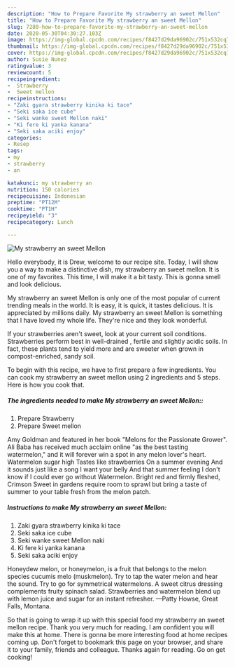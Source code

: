 ```yaml
---
description: "How to Prepare Favorite My strawberry an sweet Mellon"
title: "How to Prepare Favorite My strawberry an sweet Mellon"
slug: 7280-how-to-prepare-favorite-my-strawberry-an-sweet-mellon
date: 2020-05-30T04:30:27.103Z
image: https://img-global.cpcdn.com/recipes/f8427d29da96902c/751x532cq70/my-strawberry-an-sweet-mellon-recipe-main-photo.jpg
thumbnail: https://img-global.cpcdn.com/recipes/f8427d29da96902c/751x532cq70/my-strawberry-an-sweet-mellon-recipe-main-photo.jpg
cover: https://img-global.cpcdn.com/recipes/f8427d29da96902c/751x532cq70/my-strawberry-an-sweet-mellon-recipe-main-photo.jpg
author: Susie Nunez
ratingvalue: 3
reviewcount: 5
recipeingredient:
-  Strawberry
-  Sweet mellon
recipeinstructions:
- "Zaki gyara strawberry kinika ki tace"
- "Seki saka ice cube"
- "Seki wanke sweet Mellon naki"
- "Ki fere ki yanka kanana"
- "Seki saka aciki enjoy"
categories:
- Resep
tags:
- my
- strawberry
- an

katakunci: my strawberry an
nutrition: 150 calories
recipecuisine: Indonesian
preptime: "PT12M"
cooktime: "PT1H"
recipeyield: "3"
recipecategory: Lunch

---
```



![My strawberry an sweet Mellon](https://img-global.cpcdn.com/recipes/f8427d29da96902c/751x532cq70/my-strawberry-an-sweet-mellon-recipe-main-photo.jpg)

Hello everybody, it is Drew, welcome to our recipe site. Today, I will show you a way to make a distinctive dish, my strawberry an sweet mellon. It is one of my favorites. This time, I will make it a bit tasty. This is gonna smell and look delicious.

My strawberry an sweet Mellon is only one of the most popular of current trending meals in the world. It is easy, it is quick, it tastes delicious. It is appreciated by millions daily. My strawberry an sweet Mellon is something that I have loved my whole life. They're nice and they look wonderful.

If your strawberries aren&#39;t sweet, look at your current soil conditions. Strawberries perform best in well-drained , fertile and slightly acidic soils. In fact, these plants tend to yield more and are sweeter when grown in compost-enriched, sandy soil.


To begin with this recipe, we have to first prepare a few ingredients. You can cook my strawberry an sweet mellon using 2 ingredients and 5 steps. Here is how you cook that.

##### The ingredients needed to make My strawberry an sweet Mellon::

1. Prepare  Strawberry
1. Prepare  Sweet mellon


Amy Goldman and featured in her book &#34;Melons for the Passionate Grower&#34;. Ali Baba has received much acclaim online &#34;as the best tasting watermelon,&#34; and it will forever win a spot in any melon lover&#39;s heart. Watermelon sugar high Tastes like strawberries On a summer evening And it sounds just like a song I want your belly And that summer feeling I don&#39;t know if I could ever go without Watermelon. Bright red and firmly fleshed, Crimson Sweet in gardens require room to sprawl but bring a taste of summer to your table fresh from the melon patch. 

##### Instructions to make My strawberry an sweet Mellon:

1. Zaki gyara strawberry kinika ki tace
1. Seki saka ice cube
1. Seki wanke sweet Mellon naki
1. Ki fere ki yanka kanana
1. Seki saka aciki enjoy


Honeydew melon, or honeymelon, is a fruit that belongs to the melon species cucumis melo (muskmelon). Try to tap the water melon and hear the sound. Try to go for symmetrical watermelons. A sweet citrus dressing complements fruity spinach salad. Strawberries and watermelon blend up with lemon juice and sugar for an instant refresher. —Patty Howse, Great Falls, Montana. 

So that is going to wrap it up with this special food my strawberry an sweet mellon recipe. Thank you very much for reading. I am confident you will make this at home. There is gonna be more interesting food at home recipes coming up. Don't forget to bookmark this page on your browser, and share it to your family, friends and colleague. Thanks again for reading. Go on get cooking!
